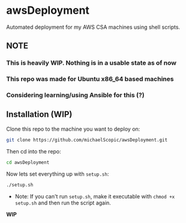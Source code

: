 # awsDeployment

Automated deployment for my AWS CSA machines using shell scripts.

## NOTE

### This is **heavily** WIP. Nothing is in a usable state as of now

### This repo was made for Ubuntu x86_64 based machines

### Considering learning/using Ansible for this (?)

## Installation (WIP)

Clone this repo to the machine you want to deploy on:

```sh
git clone https://github.com/michaelScopic/awsDeployment.git
```

Then cd into the repo:

```sh
cd awsDeployment
```

Now lets set everything up with `setup.sh`:

```sh
./setup.sh
```

* Note: If you can't run `setup.sh`, make it executable with `chmod +x setup.sh` and then run the script again.

**WIP**
